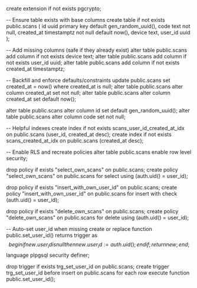 create extension if not exists pgcrypto;

-- Ensure table exists with base columns
create table if not exists public.scans (
  id uuid primary key default gen_random_uuid(),
  code text not null,
  created_at timestamptz not null default now(),
  device text,
  user_id uuid
);

-- Add missing columns (safe if they already exist)
alter table public.scans add column if not exists device text;
alter table public.scans add column if not exists user_id uuid;
alter table public.scans add column if not exists created_at timestamptz;

-- Backfill and enforce defaults/constraints
update public.scans set created_at = now() where created_at is null;
alter table public.scans alter column created_at set not null;
alter table public.scans alter column created_at set default now();

alter table public.scans alter column id set default gen_random_uuid();
alter table public.scans alter column code set not null;

-- Helpful indexes
create index if not exists scans_user_id_created_at_idx on public.scans (user_id, created_at desc);
create index if not exists scans_created_at_idx on public.scans (created_at desc);

-- Enable RLS and recreate policies
alter table public.scans enable row level security;

drop policy if exists "select_own_scans" on public.scans;
create policy "select_own_scans" on public.scans
for select using (auth.uid() = user_id);

drop policy if exists "insert_with_own_user_id" on public.scans;
create policy "insert_with_own_user_id" on public.scans
for insert with check (auth.uid() = user_id);

drop policy if exists "delete_own_scans" on public.scans;
create policy "delete_own_scans" on public.scans
for delete using (auth.uid() = user_id);

-- Auto-set user_id when missing
create or replace function public.set_user_id()
returns trigger as $$
begin
  if new.user_id is null then
    new.user_id := auth.uid();
  end if;
  return new;
end;
$$ language plpgsql security definer;

drop trigger if exists trg_set_user_id on public.scans;
create trigger trg_set_user_id before insert on public.scans
for each row execute function public.set_user_id();

